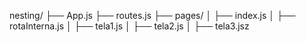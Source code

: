 nesting/
├── App.js
├── routes.js
├── pages/
│   ├── index.js
│   ├── rotaInterna.js
│   ├── tela1.js
│   ├── tela2.js
│   ├── tela3.jsz